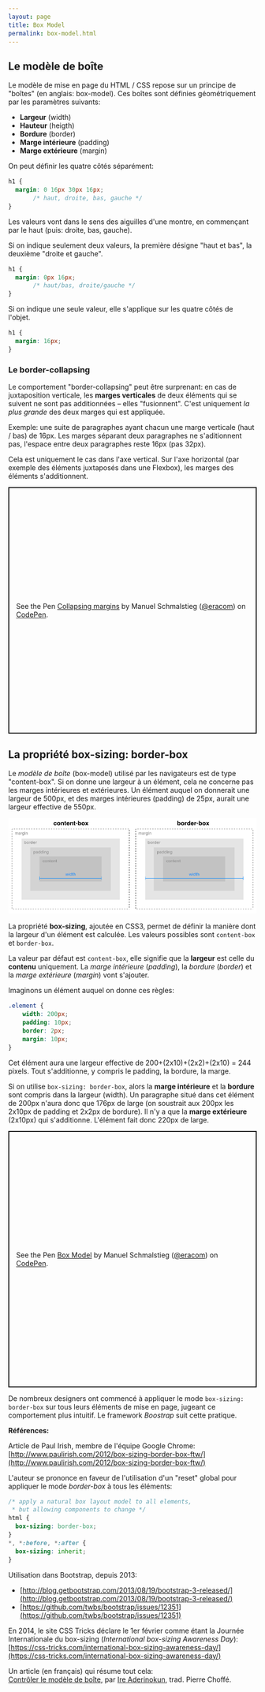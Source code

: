 ```yaml
---
layout: page
title: Box Model
permalink: box-model.html
---
```


Le modèle de boîte
------------------

Le modèle de mise en page du HTML / CSS repose sur un principe de "boîtes" (en anglais: box-model). Ces boîtes sont définies géométriquement par les paramètres suivants:

- **Largeur** (width)
- **Hauteur** (heigth)
- **Bordure** (border)
- **Marge intérieure** (padding)
- **Marge extérieure** (margin)

On peut définir les quatre côtés séparément: 

```css
h1 {
  margin: 0 16px 30px 16px;
       /* haut, droite, bas, gauche */
}
```

Les valeurs vont dans le sens des aiguilles d'une montre, en commençant par le haut (puis: droite, bas, gauche).

Si on indique seulement deux valeurs, la première désigne "haut et bas", la deuxième "droite et gauche".

```css
h1 {
  margin: 0px 16px;
       /* haut/bas, droite/gauche */
}
```
Si on indique une seule valeur, elle s'applique sur les quatre côtés de l'objet.

```css
h1 {
  margin: 16px;
}
```

### Le border-collapsing

Le comportement "border-collapsing" peut être surprenant: en cas de juxtaposition verticale, les **marges verticales** de deux éléments qui se suivent ne sont pas additionnées – elles "fusionnent". C'est uniquement *la plus grande* des deux marges qui est appliquée.

Exemple: une suite de paragraphes ayant chacun une marge verticale (haut / bas) de 16px. Les marges séparant deux paragraphes ne s'aditionnent pas, l'espace entre deux paragraphes reste 16px (pas 32px).

Cela est uniquement le cas dans l'axe vertical. Sur l'axe horizontal (par exemple des éléments juxtaposés dans une Flexbox), les marges des éléments s'additionnent.

<p class="codepen" data-height="500" data-default-tab="result" data-slug-hash="vYMwEKP" data-user="eracom" style="height: 500px; box-sizing: border-box; display: flex; align-items: center; justify-content: center; border: 2px solid; margin: 1em 0; padding: 1em;">
  <span>See the Pen <a href="https://codepen.io/eracom/pen/vYMwEKP">
  Collapsing margins</a> by Manuel Schmalstieg (<a href="https://codepen.io/eracom">@eracom</a>)
  on <a href="https://codepen.io">CodePen</a>.</span>
</p>


La propriété box-sizing: border-box
-----------------------------------

Le *modèle de boîte* (box-model) utilisé par les navigateurs est de type "content-box". Si on donne une largeur à un élément, cela ne concerne pas les marges intérieures et extérieures. Un élément auquel on donnerait une largeur de 500px, et des marges intérieures (padding) de 25px, aurait une largeur effective de 550px.

![Comparaison de deux logiques Box-Model](img/box-model-comparison.png)

La propriété **box-sizing**, ajoutée en CSS3, permet de définir la manière dont la largeur d'un élément est calculée. Les valeurs possibles sont `content-box` et `border-box`.

La valeur par défaut est `content-box`, elle signifie que la **largeur** est celle du **contenu** uniquement. La *marge intérieure* (*padding*), la *bordure* (*border*) et la *marge extérieure* (*margin*) vont s'ajouter.

Imaginons un élément auquel on donne ces règles:

```css
.element {
	width: 200px;
	padding: 10px;
	border: 2px;
	margin: 10px;
}
```

Cet élément aura une largeur effective de 200+(2x10)+(2x2)+(2x10) = 244 pixels. Tout s'additionne, y compris le padding, la bordure, la marge.

Si on utilise `box-sizing: border-box`, alors la **marge intérieure** et la **bordure** sont compris dans la largeur (width). Un paragraphe situé dans cet élément de 200px n'aura donc que 176px de large (on soustrait aux 200px les 2x10px de padding et 2x2px de bordure). Il n'y a que la **marge extérieure** (2x10px) qui s'additionne. L'élément fait donc 220px de large. 

<p class="codepen" data-height="520" data-default-tab="result" data-slug-hash="wvzeWZB" data-editable="true" data-user="eracom" style="height: 520px; box-sizing: border-box; display: flex; align-items: center; justify-content: center; border: 2px solid; margin: 1em 0; padding: 1em;">
  <span>See the Pen <a href="https://codepen.io/eracom/pen/wvzeWZB">
  Box Model</a> by Manuel Schmalstieg (<a href="https://codepen.io/eracom">@eracom</a>)
  on <a href="https://codepen.io">CodePen</a>.</span>
</p>

De nombreux designers ont commencé à appliquer le mode `box-sizing: border-box` sur tous leurs éléments de mise en page, jugeant ce comportement plus intuitif. Le framework *Boostrap* suit cette pratique.

**Références:**

Article de Paul Irish, membre de l'équipe Google Chrome:
[http://www.paulirish.com/2012/box-sizing-border-box-ftw/](http://www.paulirish.com/2012/box-sizing-border-box-ftw/)

L'auteur se prononce en faveur de l'utilisation d'un "reset" global pour appliquer le mode *border-box* à tous les éléments:

```css
/* apply a natural box layout model to all elements, 
 * but allowing components to change */
html {
  box-sizing: border-box;
}
*, *:before, *:after {
  box-sizing: inherit;
}
```

Utilisation dans Bootstrap, depuis 2013:

- [http://blog.getbootstrap.com/2013/08/19/bootstrap-3-released/](http://blog.getbootstrap.com/2013/08/19/bootstrap-3-released/)
- [https://github.com/twbs/bootstrap/issues/12351](https://github.com/twbs/bootstrap/issues/12351)

En 2014, le site CSS Tricks déclare le 1er février comme étant la Journée Internationale du box-sizing (*International box-sizing Awareness Day*):    
[https://css-tricks.com/international-box-sizing-awareness-day/](https://css-tricks.com/international-box-sizing-awareness-day/)

Un article (en français) qui résume tout cela:    
[Contrôler le modèle de boîte](https://la-cascade.io/controler-le-modele-de-boite/), par [Ire Aderinokun](https://bitsofco.de/controlling-the-box-model/), trad. Pierre Choffé.
